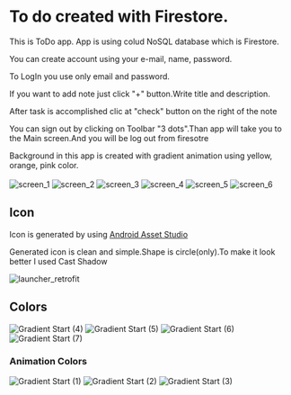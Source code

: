 # To do created with Firestore.
 This is ToDo app. App is using colud NoSQL database which is Firestore.
 
 You can create account using your e-mail, name, password.
 
 To LogIn you use only email and password.
 
 If you want to add note just click "+" button.Write title and description.
 
 After task is accomplished clic at "check" button on the right of the note
 
 You can sign out by clicking on Toolbar "3 dots".Than app will take you to the Main screen.And you will be log out from firesotre
 
 Background in this app is created with gradient animation using yellow, orange, pink color.
<br>
<br>
![screen_1](https://user-images.githubusercontent.com/66402503/83960900-77fb4600-a88e-11ea-8506-13c59d2f1f2d.jpg)
![screen_2](https://user-images.githubusercontent.com/66402503/83960901-792c7300-a88e-11ea-9c05-158909caf1f9.jpg)
![screen_3](https://user-images.githubusercontent.com/66402503/83960903-792c7300-a88e-11ea-9141-9b834f50aa3c.jpg)
![screen_4](https://user-images.githubusercontent.com/66402503/83960904-79c50980-a88e-11ea-80e1-52948e0c6e49.jpg)
![screen_5](https://user-images.githubusercontent.com/66402503/83960906-7a5da000-a88e-11ea-85dc-ffba3c14b54a.jpg)
![screen_6](https://user-images.githubusercontent.com/66402503/83960907-7a5da000-a88e-11ea-870d-f2472a86932b.jpg)

## Icon

Icon is generated by using [Android Asset Studio](https://romannurik.github.io/AndroidAssetStudio)

Generated icon is clean and simple.Shape is circle(only).To make it look better I used Cast Shadow

![launcher_retrofit](https://user-images.githubusercontent.com/66402503/85548932-bda26780-b61f-11ea-87fc-fcc29ef1047b.png)


## Colors

![Gradient Start (4)](https://user-images.githubusercontent.com/66402503/85551580-6d78d480-b622-11ea-8d29-f7ec8448dcf9.png)
![Gradient Start (5)](https://user-images.githubusercontent.com/66402503/85551677-85505880-b622-11ea-8d63-b061b3237d99.png)
![Gradient Start (6)](https://user-images.githubusercontent.com/66402503/85551812-a9ac3500-b622-11ea-8550-291a36387610.png)
![Gradient Start (7)](https://user-images.githubusercontent.com/66402503/85551896-be88c880-b622-11ea-8dd9-73ac6586b6f3.png)

### Animation Colors
![Gradient Start (1)](https://user-images.githubusercontent.com/66402503/85550530-5980a300-b621-11ea-8d6a-e7671625365f.png)
![Gradient Start (2)](https://user-images.githubusercontent.com/66402503/85550888-b2e8d200-b621-11ea-9b86-ea8f415538ec.png)
![Gradient Start (3)](https://user-images.githubusercontent.com/66402503/85550995-d449be00-b621-11ea-9097-0ceedd94e725.png)
